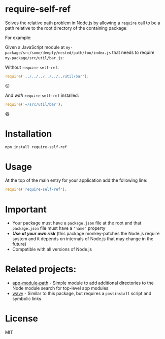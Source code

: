 require-self-ref
================

Solves the relative path problem in Node.js by allowing a `require` call to be a path relative to the root directory of the containing package:

For example:

Given a JavaScript module at `my-package/src/some/deeply/nested/path/foo/index.js` that needs to require `my-package/src/util/bar.js`:


Without `require-self-ref`:

```javascript
require('../../../../../../util/bar');
```

:confused:

And _with_ `require-self-ref` installed:

```javascript
require('~/src/util/bar');
```

:smile:

# Installation

```bash
npm install require-self-ref
```

# Usage

At the top of the main entry for your application add the following line:

```javascript
require('require-self-ref');
```

# Important

- Your package must have a `package.json` file at the root and that `package.json` file must have a `"name"` property
- ***Use at your own risk*** (this package monkey-patches the Node.js require system and it depends on internals of Node.js that may change in the future)
- Compatible with all versions of Node.js

# Related projects:

- [app-module-path](https://github.com/patrick-steele-idem/app-module-path-node) - Simple module to add additional directories to the Node module search for top-level app modules
- [wavy](https://github.com/kolodny/wavy) - Similar to this package, but requires a `postinstall` script and symbolic links

# License

MIT
